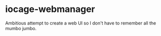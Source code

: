 # iocage-webmanager
Ambitious attempt to create a web UI so I don't have to remember all the mumbo jumbo.
